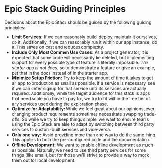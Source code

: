 # Epic Stack Guiding Principles

Decisions about the Epic Stack should be guided by the following guiding
principles:

- **Limit Services:** If we can reasonably build, deploy, maintain it ourselves,
  do it. Additionally, if we can reasonably run it within our app instance, do
  it. This saves on cost and reduces complexity.
- **Include Only Most Common Use Cases:** As a project generator, it is expected
  that some code will necessarily be deleted, but implementing support for every
  possible type of feature is literally impossible. _The starter app is not
  docs_, so to demonstrate a feature or give an example, put that in the docs
  instead of in the starter app.
- **Minimize Setup Friction:** Try to keep the amount of time it takes to get an
  app to production as small as possible. If a service is necessary, see if we
  can defer signup for that service until its services are actually required.
  Additionally, while the target audience for this stack is apps that need scale
  you have to pay for, we try to fit within the free tier of any services used
  during the exploration phase.
- **Optimize for Adaptability:** While we feel great about our opinions,
  ever-changing product requirements sometimes necessitate swapping trade-offs.
  So while we try to keep things simple, we want to ensure teams using the Epic
  Stack are able to adapt by switching between third party services to
  custom-built services and vice-versa.
- **Only one way:** Avoid providing more than one way to do the same thing. This
  applies to both the pre-configured code and the documentation.
- **Offline Development:** We want to enable offline development as much as
  possible. Naturally we need to use third party services for some things (like
  email), but for those we'll strive to provide a way to mock them out for local
  development.
